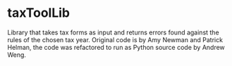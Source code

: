 # taxToolLib
Library that takes tax forms as input and returns errors found against the rules of the chosen tax year. Original code is by Amy Newman and Patrick Helman, the code was refactored to run as Python source code by Andrew Weng.  
